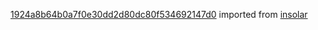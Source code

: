 [1924a8b64b0a7f0e30dd2d80dc80f534692147d0](https://github.com/insolar/insolar/commit/1924a8b64b0a7f0e30dd2d80dc80f534692147d0) imported from [insolar](https://github.com/insolar/insolar)
